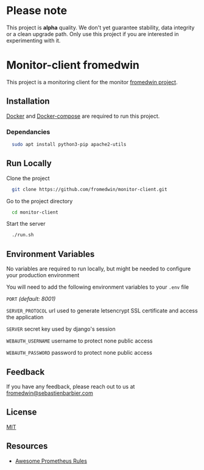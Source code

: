 # Please note

This project is **alpha** quality. We don't yet guarantee stability, data integrity or a clean upgrade path. Only use this project if you are interested in experimenting with it.

# Monitor-client fromedwin

This project is a monitoring client for the monitor [fromedwin project]().


## Installation

[Docker](https://www.docker.com/) and [Docker-compose](https://docs.docker.com/compose/) are required to run this project.

### Dependancies

```bash
  sudo apt install python3-pip apache2-utils
```

## Run Locally

Clone the project

```bash
  git clone https://github.com/fromedwin/monitor-client.git
```

Go to the project directory

```bash
  cd monitor-client
```

Start the server

```bash
  ./run.sh
```
  
## Environment Variables

No variables are required to run locally, but might be needed to configure your production environment

You will need to add the following environment variables to your `.env` file

`PORT` *(default: 8001)*

`SERVER_PROTOCOL` url used to generate letsencrypt SSL certificate and access the application

`SERVER` secret key used by django's session

`WEBAUTH_USERNAME` username to protect none public access

`WEBAUTH_PASSWORD` password to protect none public access

  
## Feedback

If you have any feedback, please reach out to us at fromedwin@sebastienbarbier.com

  
## License

[MIT](https://choosealicense.com/licenses/mit/)


## Resources

- [Awesome Prometheus Rules](https://awesome-prometheus-alerts.grep.to/rules.html)
